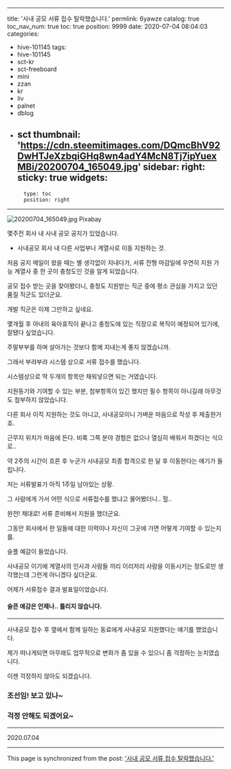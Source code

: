 
---
title: '사내 공모 서류 접수 탈락했습니다.'
permlink: 6yawze
catalog: true
toc_nav_num: true
toc: true
position: 9999
date: 2020-07-04 08:04:03
categories:
- hive-101145
tags:
- hive-101145
- sct-kr
- sct-freeboard
- mini
- zzan
- kr
- liv
- palnet
- dblog
- sct
thumbnail: 'https://cdn.steemitimages.com/DQmcBhV92DwHTJeXzbqiGHq8wn4adY4McN8Tj7ipYuexMBi/20200704_165049.jpg'
sidebar:
    right:
        sticky: true
widgets:
    -
        type: toc
        position: right
---


![20200704_165049.jpg](https://cdn.steemitimages.com/DQmcBhV92DwHTJeXzbqiGHq8wn4adY4McN8Tj7ipYuexMBi/20200704_165049.jpg)
Pixabay



몇주전 회사 내 사내 공모 공지가 있었습니다.

- 사내공모
회사 내 다른 사업부나 계열사로 이동 지원하는 것.

처음 공지 메일이 왔을 때는 별 생각없이 지내다가, 서류 전형 마감일에 우연히 지원 가능 계열사 중 한 곳이 충청도인 것을 알게 되었습니다.

공모 접수 받는 곳을 찾아봤더니, 충청도 지원받는 직군 중에 평소 관심을 가지고 있던 품질 직군도 있더군요.

개발 직군은 이제 그만하고 싶네요.

몇개월 후 아내의 육아휴직이 끝나고 충청도에 있는 직장으로 복직이 예정되어 있기에, 잘됐다 싶었습니다.

주말부부를 하며 살아가는 것보다 함께 지내는게 좋지 않겠습니까.

그래서 부랴부랴 시스템 상으로 서류 접수를 했습니다.

시스템상으로 딱 두개의 항목만 채워넣으면 되는 거였습니다.

지원동기와 기여할 수 있는 부분, 첨부항목이 있긴 했지만 필수 항목이 아니길래 아무것도 첨부하지 않았습니다.

다른 회사 이직 지원하는 것도 아니고, 사내공모이니 가벼운 마음으로 작성 후 제출한거죠.

근무지 위치가 마음에 든다. 비록 그쪽 분야 경험은 없으나 열심히 배워서 하겠다는 식으로..

약 2주의 시간이 흐른 후 누군가 사내공모 최종 합격으로 한 달 후 이동한다는 얘기가 들립니다.

저는 서류발표가 아직 1주일 남아있는 상황.

그 사람에게 가서 어떤 식으로 서류접수를 했냐고 물어봤더니.. 헐..

완전! 제대로! 서류 준비해서 지원을 했더군요. 

그동안 회사에서 한 일들에 대한 이력이나 자신이 그곳에 가면 어떻게 기여할 수 있는지를.

슬플 예감이 들었습니다.

사내공모 이기에 계열사의 인사과 사람들 끼리 이리저리 사람을 이동시키는 정도로만 생각했는데 그런게 아니겠다 싶더군요.

어제가 서류접수 결과 발표일이었습니다.

#### 슬픈 예감은 언제나.. 틀리지 않습니다.

***

사내공모 접수 후 옆에서 함께 일하는 동료에게 사내공모 지원했다는 얘기를 했었습니다.

제가 떠나게되면 아무래도 업무적으로 변화가 좀 있을 수 있으니 좀 걱정하는 눈치였습니다.

이젠 걱정하지 않아도 되겠습니다.

### 조선임! 보고 있나~
### 걱정 안해도 되겠어요~
 
***

2020.07.04

- - -

This page is synchronized from the post: ['사내 공모 서류 접수 탈락했습니다.'](https://steemit.com/@lucky2015/6yawze)

